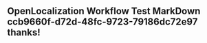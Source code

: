 <properties
ms.topic="hero-topic"
ms.test1="hero-topic"
ms.test2="test"/>

## OpenLocalization Workflow Test MarkDown ccb9660f-d72d-48fc-9723-79186dc72e97 thanks!
